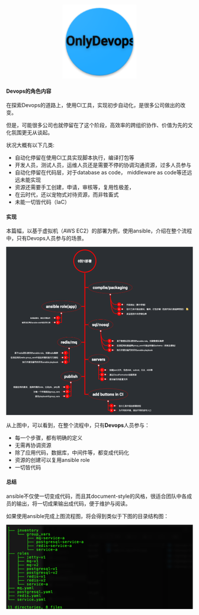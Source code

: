 <p align="center">
   <img width="200" src="only_devops.png">
</p>

#### Devops的角色内容

在探索Devops的道路上，使用CI工具，实现初步自动化，是很多公司做出的改变。

但是，可能很多公司也就停留在了这个阶段，高效率的跨组织协作、价值为先的文化氛围更无从谈起。

状况大概有以下几类:

- 自动化停留在使用CI工具实现脚本执行，编译打包等
- 开发人员，测试人员，运维人员还是需要不停的协调沟通资源，过多人员参与
- 自动化停留在代码层，对于database as code， middleware as code等还远远未能实现
- 资源还需要手工创建，申请，审核等，复用性极差，
- 在云时代，还以宠物式对待资源，而非牲畜式
- 未能一切皆代码（IaC）

#### 实现

本篇幅，以基于虚拟机（AWS EC2）的部署为例，使用ansible，介绍在整个流程中，只有Devops人员参与的场景。

![1](from_zero_to_one.png)

从上图中，可以看到，在整个流程中，只有**Devops**人员参与：

- 每一个步骤，都有明确的定义
- 无需再协调资源
- 除了应用代码，数据库，中间件等，都变成代码化
- 资源的创建可以复用ansible role
- 一切皆代码

#### 总结

ansible不仅使一切变成代码，而且其document-style的风格，很适合团队中各成员的输出，将一切成果输出成代码，便于维护与阅读。

如果使用ansible完成上图流程图，将会得到类似于下图的目录结构图：

![2](structure.png)
